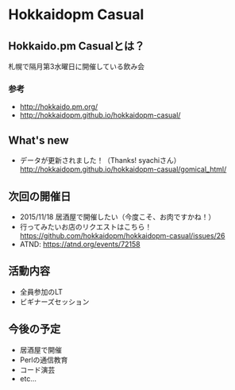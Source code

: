 # Hokkaidopm Casual

## Hokkaido.pm Casualとは？

札幌で隔月第3水曜日に開催している飲み会

### 参考
 
 - http://hokkaido.pm.org/
 - http://hokkaidopm.github.io/hokkaidopm-casual/

## What's new

 - データが更新されました！（Thanks! syachiさん）  
 http://hokkaidopm.github.io/hokkaidopm-casual/gomical_html/

## 次回の開催日

 - 2015/11/18 居酒屋で開催したい（今度こそ、お肉ですかね！）
  - 行ってみたいお店のリクエストはこちら！  
 https://github.com/hokkaidopm/hokkaidopm-casual/issues/26
  - ATND: https://atnd.org/events/72158

## 活動内容

 - 全員参加のLT
 - ビギナーズセッション

## 今後の予定

 - 居酒屋で開催
 - Perlの通信教育
 - コード演芸
 - etc...

